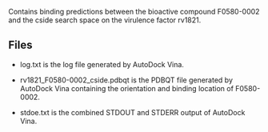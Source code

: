 Contains binding predictions between the bioactive compound F0580-0002 and the cside search space on the virulence factor rv1821.

## Files

- log.txt is the log file generated by AutoDock Vina.

- rv1821_F0580-0002_cside.pdbqt is the PDBQT file generated by AutoDock Vina containing the orientation and binding location of F0580-0002.

- stdoe.txt is the combined STDOUT and STDERR output of AutoDock Vina.

